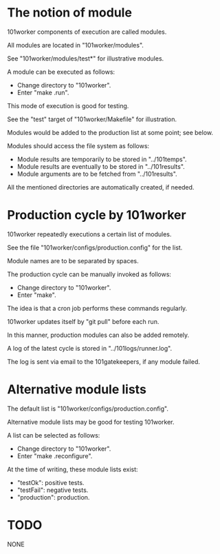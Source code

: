 # The notion of module

101worker components of execution are called modules.

All modules are located in "101worker/modules".

See "101worker/modules/test*" for illustrative modules.

A module <x> can be executed as follows:

* Change directory to "101worker".
* Enter "make <x>.run".

This mode of execution is good for testing.

See the "test" target of "101worker/Makefile" for illustration.

Modules would be added to the production list at some point; see below.

Modules should access the file system as follows:

* Module results are temporarily to be stored in "../101temps".
* Module results are eventually to be stored in "../101results".
* Module arguments are to be fetched from "../101results".

All the mentioned directories are automatically created, if needed.


# Production cycle by 101worker

101worker repeatedly executions a certain list of modules.

See the file "101worker/configs/production.config" for the list.

Module names are to be separated by spaces.

The production cycle can be manually invoked as follows:

* Change directory to "101worker".
* Enter "make".

The idea is that a cron job performs these commands regularly.

101worker updates itself by "git pull" before each run.

In this manner, production modules can also be added remotely.

A log of the latest cycle is stored in "../101logs/runner.log".

The log is sent via email to the 101gatekeepers, if any module failed.


# Alternative module lists

The default list is "101worker/configs/production.config".

Alternative module lists may be good for testing 101worker.

A list <x> can be selected as follows:

* Change directory to "101worker".
* Enter "make <x>.reconfigure".

At the time of writing, these module lists <x> exist:

* "testOk": positive tests.
* "testFail": negative tests.
* "production": production.


# TODO

NONE
